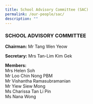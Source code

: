 ```yaml
---
title: School Advisory Committee (SAC)
permalink: /our-people/sac/
description: ""
---
```

### SCHOOL ADVISORY COMMITTEE

**Chairman:** Mr Tang Wen Yeow  

**Secretary:** Mrs Tan-Lim Kim Gek

**Members:** <br>
Mrs Helen Soh <br>
Mr Loo Chin Nong PBM <br>
Mr Vishantha Ramasubramanian<br>
Mr Yiew Siew Mong<br>
Ms Charissa Tan Li Pin<br>
Ms Nana Wong